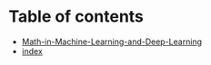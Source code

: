 # Table of contents

* [Math-in-Machine-Learning-and-Deep-Learning](README.md)
* [index](math_cn.md)

